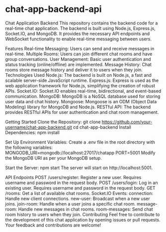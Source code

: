 # chat-app-backend-api
Chat Application Backend
This repository contains the backend code for a real-time chat application. The backend is built using Node.js, Express.js, Socket.IO, and MongoDB. It provides the necessary API endpoints and WebSocket functionality to enable real-time messaging between users.

Features
Real-time Messaging: Users can send and receive messages in real-time.
Multiple Rooms: Users can join different chat rooms and have group conversations.
User Management: Basic user authentication and status tracking (online/offline) are implemented.
Message History: Chat rooms store message history and deliver it to users when they join.
Technologies Used
Node.js: The backend is built on Node.js, a fast and scalable server-side JavaScript runtime.
Express.js: Express is used as the web application framework for Node.js, simplifying the creation of robust APIs.
Socket.IO: Socket.IO enables real-time, bidirectional, and event-based communication.
MongoDB: MongoDB is a NoSQL database used for storing user data and chat history.
Mongoose: Mongoose is an ODM (Object Data Modeling) library for MongoDB and Node.js.
RESTful API: The backend provides RESTful APIs for user authentication and chat room management.

Getting Started
Clone the Repository:
git clone https://github.com/your-username/chat-app-backend.git
cd chat-app-backend
Install Dependencies:
npm install

Set Up Environment Variables:
Create a .env file in the root directory with the following variables:
MONGODB_URI=mongodb://localhost:27017/chatapp
PORT=5001
Modify the MongoDB URI as per your MongoDB setup.

Start the Server:
npm start
The server will start on http://localhost:5001.

API Endpoints
POST /users/register: Register a new user. Requires username and password in the request body.
POST /users/login: Log in an existing user. Requires username and password in the request body.
GET /rooms: Get a list of available chat rooms.
Socket.IO Events:
connection: Handle new client connections.
new-user: Broadcast when a new user joins.
join-room: Handle when a user joins a specific chat room.
message-room: Handle new messages in chat rooms.
room-messages: Send chat room history to users when they join.
Contributing
Feel free to contribute to the development of this chat application by opening issues or pull requests. Your feedback and contributions are welcome!

